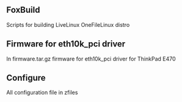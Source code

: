 ## FoxBuild
Scripts for building LiveLinux OneFileLinux distro

## Firmware for eth10k_pci driver

In firmware.tar.gz firmware for eth10k_pci driver for ThinkPad E470

## Configure
All configuration file in zfiles
